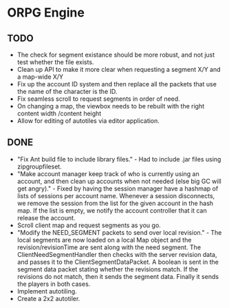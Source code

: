 # ORPG Engine

## TODO
- The check for segment existance should be more robust, and not just test whether the file exists.
- Clean up API to make it more clear when requesting a segment X/Y and a map-wide X/Y
- Fix up the account ID system and then replace all the packets that use the name of the character is the ID.
- Fix seamless scroll to request segments in order of need.
- On changing a map, the viewbox needs to be rebuilt with the right content width /content height
- Allow for editing of autotiles via editor application. 

## DONE

- "Fix Ant build file to include library files." - Had to include .jar files using zipgroupfileset.
- "Make account manager keep track of who is currently using an account, and then clean up accounts when not needed (else big GC will get angry)." - Fixed by having the session manager have a hashmap of lists of sessions per account name. Whenever a session disconnects, we remove the session from the list for the given account in the hash map. If the list is empty, we notify the account controller that it can release the account.
- Scroll client map and request segments as you go.
- "Modify the NEED_SEGMENT packets to send over local revision." - The local segments are now loaded on a local Map object and the revision/revisionTime are sent along with the need segment. The ClientNeedSegmentHandler then checks with the server revision data, and passes it to the ClientSegmentDataPacket. A boolean is sent in the segment data packet stating whether the revisions match. If the revisions do not match, then it sends the segment data. Finally it sends the players in both cases.
- Implement autotiling.
- Create a 2x2 autotiler.